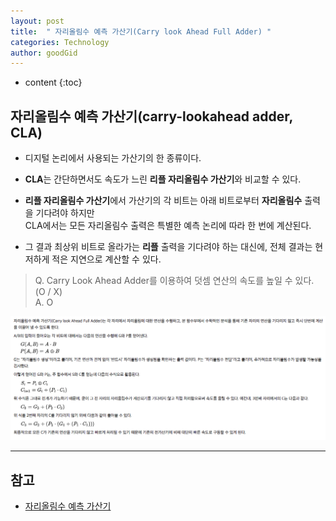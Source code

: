 ```yaml
---
layout: post
title:  " 자리올림수 예측 가산기(Carry look Ahead Full Adder) "
categories: Technology
author: goodGid
---
```

* content
{:toc}

## 자리올림수 예측 가산기(carry-lookahead adder, CLA)

* 디지털 논리에서 사용되는 가산기의 한 종류이다. 

* **CLA**는 간단하면서도 속도가 느린 **리플 자리올림수 가산기**와 비교할 수 있다. 

* **리플 자리올림수 가산기**에서 가산기의 각 비트는 아래 비트로부터 **자리올림수** 출력을 기다려야 하지만 <br> CLA에서는 모든 자리올림수 출력은 특별한 예측 논리에 따라 한 번에 계산된다. 











* 그 결과 최상위 비트로 올라가는 **리플** 출력을 기다려야 하는 대신에, 전체 결과는 현저하게 적은 지연으로 계산할 수 있다.

> Q. Carry Look Ahead Adder를 이용하여 덧셈 연산의 속도를 높일 수 있다. (O / X) <br> A. O

![](/assets/img/posts/carry_look_ahead_full_adder_1.png)

---

## 참고

* [자리올림수 예측 가산기](https://ko.wikipedia.org/wiki/%EC%9E%90%EB%A6%AC%EC%98%AC%EB%A6%BC%EC%88%98_%EC%98%88%EC%B8%A1_%EA%B0%80%EC%82%B0%EA%B8%B0)
